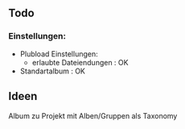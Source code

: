 ## Todo

### Einstellungen:
- Plubload Einstellungen:
    - erlaubte Dateiendungen : OK
- Standartalbum : OK


## Ideen
Album zu Projekt
mit Alben/Gruppen als Taxonomy